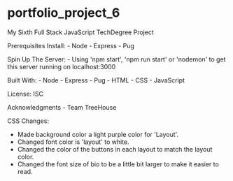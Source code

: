 # portfolio_project_6
My Sixth Full Stack JavaScript TechDegree Project

Prerequisites
Install:
    - Node
    - Express
    - Pug

Spin Up The Server:
    - Using 'npm start', 'npm run start' or 'nodemon' to get this server running on localhost:3000

Built With:
    - Node
    - Express
    - Pug
    - HTML
    - CSS
    - JavaScript

License:
ISC

Acknowledgments
    - Team TreeHouse

CSS Changes:
- Made background color a light purple color for 'Layout'.
- Changed font color is 'layout' to white.
- Changed the color of the buttons in each layout to match the layout color.
- Changed the font size of bio to be a little bit larger to make it easier to read.